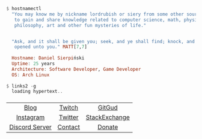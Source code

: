<!-- About me -->
```hs
$ hostnamectl
  "You may know me by nickname lordrubish or siery from some other sources. I seek
   to gain and share knowledge related to computer science, math, physics,
   philosophy, art and other fun mysteries of life."


  "Ask, and it shall be given you; seek, and ye shall find; knock, and it shall be
   opened unto you." MATT[7,7]
  
  Hostname: Daniel Sierpiński
  Uptime: 25 years
  Architecture: Software Developer, Game Developer
  OS: Arch Linux
  
$ links2 -g
  loading hypertext..
```
<table align='center'>
<tbody>
<thead><tr><td colspan=3>
</thead>
<tr align='center'>
  <td> <a href='https://str84ward.tk'>Blog</a>
  <td> <a href='https://twitch.tv/lordrubish'>Twitch</a>
  <td> <a href='https://gitgud.io/siery'>GitGud</a>
<tr align='center'>
  <td> <a href='https://www.instagram.com/lordrubish'>Instagram</a>
  <td> <a href='https://twitter.com/513ry'>Twitter</a>
  <td> <a href='https://stackexchange.com/users/7624982/siery?tab=accounts'>StackExchange</a>
<tr align='center'>
  <td> <a href='https://discord.gg/ThtfTNwV'>Discord Server</a>
  <td> <a href='https://str84ward.tk/contact'>Contact</a>
  <td> <a href='https://www.paypal.com/paypalme/lordrubish'>Donate</a>
